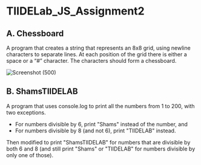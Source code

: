 # TIIDELab_JS_Assignment2

## A. Chessboard

A program that creates a string that represents an 8x8 grid, 
using newline characters to separate lines. 
At each position of the grid there is either a space or a “#” character. 
The characters should form a chessboard. 

![Screenshot (500)](https://user-images.githubusercontent.com/49479307/181303612-752d39d9-f088-45bf-a9e7-ddd44fd1a3ca.png)

## B. ShamsTIIDELAB
A program that uses console.log to print all the numbers from 1 to 200, with two exceptions.
- For numbers divisible by 6, print "Shams" instead of the number, and 
- For numbers divisible by 8 (and not 6), print "TIIDELAB" instead. 

Then modified to print "ShamsTIIDELAB" for numbers that are divisible by both 6 and 8 (and still print "Shams" or "TIIDELAB" for numbers divisible by only one of those). 
